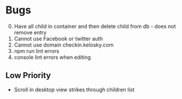 # Bugs

0. Have all child in container and then delete child from db - does not remove entry
0. Cannot use Facebook or twitter auth
0. Cannot use domain checkin.kelosky.com
0. npm run lint errors
0. console lint errors when editing

## Low Priority

- Scroll in desktop view strikes through children list